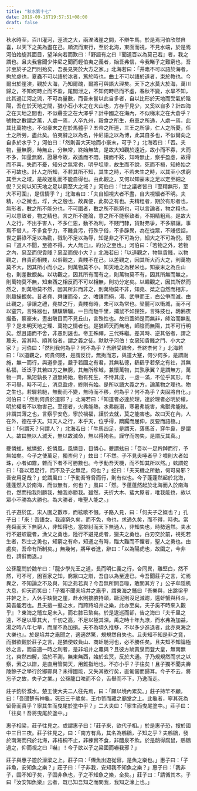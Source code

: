 ```yaml
---
title: "秋水第十七"
date: 2019-09-16T19:57:51+08:00
draft: false
---
```



秋水時至，百川灌河，涇流之大，兩涘渚崖之間，不辯牛馬，於是焉河伯欣然自喜，以天下之美為盡在己。順流而東行，至於北海，東面而視，不見水端，於是焉河伯始旋其面目，望洋向若而歎曰：「<span class="text-secondary">野語有之曰『聞道百以為莫己若』者，我之謂也。且夫我嘗聞少仲尼之聞而輕伯夷之義者，始吾弗信，今我睹子之難窮也，吾非至於子之門則殆矣，吾長見笑於大方之家。</span>」北海若曰：「<span class="text-secondary">井鼃不可以語於海者，拘於虛也，夏蟲不可以語於冰者，篤於時也，曲士不可以語於道者，束於教也。今爾出於崖涘，觀於大海，乃知爾醜，爾將可與語大理矣。天下之水莫大於海，萬川歸之，不知何時止而不盈，尾閭泄之，不知何時已而不虛，春秋不變，水旱不知，此其過江河之流，不可為量數，而吾未嘗以此自多者，自以比形於天地而受氣於陰陽，吾在於天地之間，猶小石小木之在大山也，方存乎見少，又奚以自多？計四海之在天地之間也，不似礨空之在大澤乎？計中國之在海內，不似稊米之在大倉乎？號物之數謂之萬，人處一焉，人卒九州，穀食之所生，舟車之所通，人處一焉，此其比萬物也，不似豪末之在於馬體乎？五帝之所連，三王之所爭，仁人之所憂，任士之所勞，盡此矣。伯夷辭之以為名，仲尼語之以為博，此其自多也，不似爾向之自多於水乎？</span>」河伯曰：「<span class="text-secondary">然則吾大天地而小豪末，可乎？</span>」北海若曰：「<span class="text-secondary">否。夫物，量無窮，時無止，分無常，終始無故，是故大知觀於遠近，故小而不寡，大而不多，知量無窮，證曏今故，故遙而不悶，掇而不跂，知時無止，察乎盈虛，故得而不喜，失而不憂，知分之無常也，明乎坦塗，故生而不說，死而不禍，知終始之不可故也。計人之所知，不若其所不知，其生之時，不若未生之時，以其至小求窮其至大之域，是故迷亂而不能自得也。由此觀之，又何以知豪末之足以定至細之倪？又何以知天地之足以窮至大之域？</span>」河伯曰：「<span class="text-secondary">世之議者皆曰『至精無形，至大不可圍』，是信情乎？</span>」北海若曰：「<span class="text-secondary">夫自細視大者不盡，自大視細者不明。夫精，小之微也，垺，大之殷也，故異便，此勢之有也。夫精粗者，期於有形者也，無形者，數之所不能分也，不可圍者，數之所不能窮也，可以言論者，物之粗也，可以意致者，物之精也，言之所不能論，意之所不能察致者，不期精粗焉。是故大人之行，不出乎害人，不多仁恩，動不為利，不賤門隸，貨財弗爭，不多辭讓，事焉不借人，不多食乎力，不賤貪污，行殊乎俗，不多辟異，為在從眾，不賤佞諂，世之爵祿不足以為勸，戮恥不足以為辱，知是非之不可為分，細大之不可為倪。聞曰『道人不聞，至德不得，大人無己』，約分之至也。</span>」河伯曰：「<span class="text-secondary">若物之外，若物之內，惡至而倪貴賤？惡至而倪小大？</span>」北海若曰：「<span class="text-secondary">以道觀之，物無貴賤，以物觀之，自貴而相賤，以俗觀之，貴賤不在己。以差觀之，因其所大而大之，則萬物莫不大，因其所小而小之，則萬物莫不小，知天地之為稊米也，知豪末之為丘山也，則差數覩矣。以功觀之，因其所有而有之，則萬物莫不有，因其所無而無之，則萬物莫不無，知東西之相反而不可以相無，則功分定矣。以趣觀之，因其所然而然之，則萬物莫不然，因其所非而非之，則萬物莫不非，知堯、桀之自然而相非，則趣操覩矣。昔者堯、舜讓而帝，之、噲讓而絕，湯、武爭而王，白公爭而滅。由此觀之，爭讓之禮，堯桀之行，貴賤有時，未可以為常也。梁麗可以衝城，而不可以窒穴，言殊器也，騏驥驊騮，一日而馳千里，捕鼠不如狸狌，言殊技也，鴟鵂夜撮蚤，察豪末，晝出瞋目而不見丘山，言殊性也。故曰蓋師是而無非，師治而無亂乎？是未明天地之理、萬物之情者也。是猶師天而無地，師陰而無陽，其不可行明矣。然且語而不舍，非愚則誣也。帝王殊禪，三代殊繼。差其時、逆其俗者，謂之篡夫，當其時、順其俗者，謂之義之徒。默默乎河伯！女惡知貴賤之門、小大之家？</span>」河伯曰：「<span class="text-secondary">然則我何為乎？何不為乎？吾辭受趣舍，吾終柰何？</span>」北海若曰：「<span class="text-secondary">以道觀之，何貴何賤，是謂反衍，無拘而志，與道大蹇，何少何多，是謂謝施，無一而行，與道參差，嚴乎若國之有君，其無私德，繇繇乎若祭之有社，其無私福，泛泛乎其若四方之無窮，其無所畛域，兼懷萬物，其孰承翼？是謂無方，萬物一齊，孰短孰長？道無終始，物有死生，不恃其成，一虛一滿，不位乎其形，年不可舉，時不可止，消息盈虛，終則有始。是所以語大義之方，論萬物之理也。物之生也，若驟若馳，無動而不變，無時而不移，何為乎？何不為乎？夫固將自化。</span>」河伯曰：「<span class="text-secondary">然則何貴於道邪？</span>」北海若曰：「<span class="text-secondary">知道者必達於理，達於理者必明於權，明於權者不以物害己。至德者，火弗能熱，水弗能溺，寒暑弗能害，禽獸弗能賊。非謂其薄之也，言察乎安危，寧於禍福，謹於去就，莫之能害也。故曰天在內，人在外，德在乎天。知天人之行，本乎天，位乎得，蹢䠱而屈伸，反要而語極。</span>」曰：「<span class="text-secondary">何謂天？何謂人？</span>」北海若曰：「<span class="text-secondary">牛馬四足，是謂天，落馬首，穿牛鼻，是謂人。故曰無以人滅天，無以故滅命，無以得殉名。謹守而勿失，是謂反其真。</span>」



夔憐蚿，蚿憐蛇，蛇憐風，風憐目，目憐心。夔謂蚿曰：「<span class="text-secondary">吾以一足趻踔而行，予無如矣。今子之使萬足，獨柰何？</span>」蚿曰：「<span class="text-secondary">不然。子不見夫唾者乎？噴則大者如珠，小者如霧，雜而下者不可勝數也。今予動吾天機，而不知其所以然。</span>」蚿謂蛇曰：「<span class="text-secondary">吾以眾足行，而不及子之無足，何也？</span>」蛇曰：「<span class="text-secondary">夫天機之所動，何可易邪？吾安用足哉？</span>」蛇謂風曰：「<span class="text-secondary">予動吾脊脅而行，則有似也。今子蓬蓬然起於北海，蓬蓬然入於南海，而似無有，何也？</span>」風曰：「<span class="text-secondary">然。予蓬蓬然起於北海而入於南海也，然而指我則勝我，鰌我亦勝我。雖然，夫折大木、蜚大屋者，唯我能也，故以眾小不勝為大勝也。為大勝者，唯聖人能之。</span>」



孔子遊於匡，宋人圍之數帀，而絃歌不惙。子路入見，曰：「<span class="text-secondary">何夫子之娛也？</span>」孔子曰：「<span class="text-secondary">來！吾語女。我諱窮久矣，而不免，命也，求通久矣，而不得，時也。當堯舜而天下無窮人，非知得也，當桀紂而天下無通人，非知失也，時勢適然。夫水行不避蛟龍者，漁父之勇也，陸行不避兕虎者，獵夫之勇也，白刃交於前，視死若生者，烈士之勇也，知窮之有命，知通之有時，臨大難而不懼者，聖人之勇也。由處矣，吾命有所制矣。</span>」無幾何，將甲者進，辭曰：「<span class="text-secondary">以為陽虎也，故圍之，今非也，請辭而退。</span>」



公孫龍問於魏牟曰：「<span class="text-secondary">龍少學先王之道，長而明仁義之行，合同異，離堅白，然不然，可不可，困百家之知，窮眾口之辯，吾自以為至達已。今吾聞莊子之言，汒焉異之，不知論之不及與，知之弗若與？今吾無所開吾喙，敢問其方？</span>」公子牟隱机大息，仰天而笑曰：「<span class="text-secondary">子獨不聞夫埳井之鼃乎，謂東海之鼈曰『吾樂與，出跳梁乎井幹之上，入休乎缺甃之崖，赴水則接腋持頤，蹶泥則沒足滅跗，還虷蟹與科斗，莫吾能若也。且夫擅一壑之水，而跨跱埳井之樂，此亦至矣，夫子奚不時來入觀乎』？東海之鼈左足未入，而右膝已縶矣。於是逡巡而卻，告之海曰『夫千里之遠，不足以舉其大，千仞之高，不足以極其深。禹之時十年九潦，而水弗為加益，湯之時八年七旱，而崖不為加損。夫不為頃久推移，不以多少進退者，此亦東海之大樂也』。於是埳井之鼃聞之，適適然驚，規規然自失也。且夫知不知是非之竟，而猶欲觀於莊子之言，是猶使蚊負山、商蚷馳河也，必不勝任矣。且夫知不知論極妙之言，而自適一時之利者，是非埳井之鼃與？且彼方跐黃泉而登大皇，無南無北，奭然四解，淪於不測，無東無西，始於玄冥，反於大通。子乃規規然而求之以察，索之以辯，是直用管闚天，用錐指地也，不亦小乎？子往矣！且子獨不聞夫壽陵餘子之學行於邯鄲與？未得國能，又失其故行矣，直匍匐而歸耳。今子不去，將忘子之故，失子之業。</span>」公孫龍口呿而不合，舌舉而不下，乃逸而走。



莊子釣於濮水。楚王使大夫二人往先焉，曰：「<span class="text-secondary">願以境內累矣。</span>」莊子持竿不顧，曰：「<span class="text-secondary">吾聞楚有神龜，死已三千歲矣，王巾笥而藏之廟堂之上。此龜者，寧其死為留骨而貴乎？寧其生而曳尾於塗中乎？</span>」二大夫曰：「<span class="text-secondary">寧生而曳尾塗中。</span>」莊子曰：「<span class="text-secondary">往矣！吾將曳尾於塗中。</span>」



惠子相梁，莊子往見之。或謂惠子曰：「<span class="text-secondary">莊子來，欲代子相。</span>」於是惠子恐，搜於國中三日三夜。莊子往見之，曰：「<span class="text-secondary">南方有鳥，其名為鵷鶵，子知之乎？夫鵷鶵，發於南海而飛於北海，非梧桐不止，非練實不食，非醴泉不飲。於是鴟得腐鼠，鵷鶵過之，仰而視之曰『嚇』！今子欲以子之梁國而嚇我邪？</span>」



莊子與惠子遊於濠梁之上。莊子曰：「<span class="text-secondary">儵魚出遊從容，是魚之樂也。</span>」惠子曰：「<span class="text-secondary">子非魚，安知魚之樂？</span>」莊子曰：「<span class="text-secondary">子非我，安知我不知魚之樂？</span>」惠子曰：「<span class="text-secondary">我非子，固不知子矣，子固非魚也，子之不知魚之樂，全矣。</span>」莊子曰：「<span class="text-secondary">請循其本。子曰『汝安知魚樂』云者，既已知吾知之而問我，我知之濠上也。</span>」